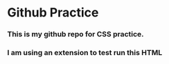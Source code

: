 # Github Practice

### This is my github repo for CSS practice.

 ### I am using an extension to test run this HTML